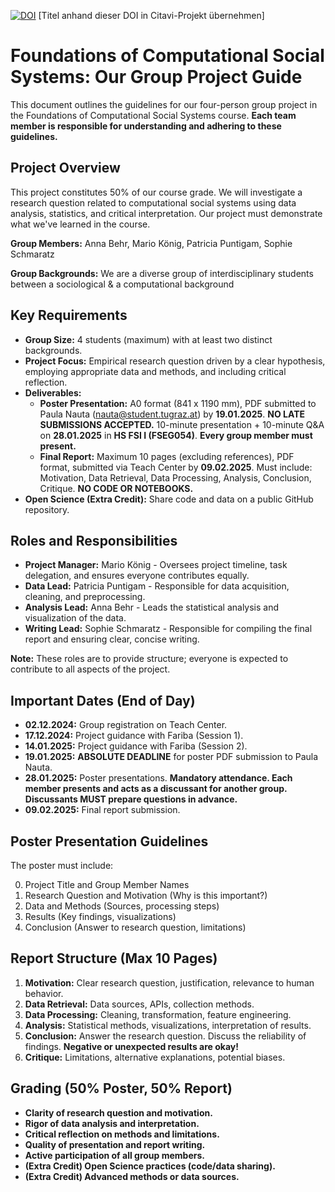 [![DOI](https://zenodo.org/badge/901379532.svg)](https://doi.org/10.5281/zenodo.14726942)  [Titel anhand dieser DOI in Citavi-Projekt übernehmen] 

# Foundations of Computational Social Systems: Our Group Project Guide

This document outlines the guidelines for our four-person group project in the Foundations of Computational Social Systems course.  **Each team member is responsible for understanding and adhering to these guidelines.**

## Project Overview

This project constitutes 50% of our course grade.  We will investigate a research question related to computational social systems using data analysis, statistics, and critical interpretation.  Our project must demonstrate what we've learned in the course.

**Group Members:** Anna Behr, Mario König, Patricia Puntigam, Sophie Schmaratz

**Group Backgrounds:** We are a diverse group of interdisciplinary students between a sociological & a computational background


## Key Requirements

* **Group Size:** 4 students (maximum) with at least two distinct backgrounds.
* **Project Focus:** Empirical research question driven by a clear hypothesis, employing appropriate data and methods, and including critical reflection.
* **Deliverables:**
    * **Poster Presentation:** A0 format (841 x 1190 mm), PDF submitted to Paula Nauta (nauta@student.tugraz.at) by **19.01.2025**.  **NO LATE SUBMISSIONS ACCEPTED.** 10-minute presentation + 10-minute Q&A on **28.01.2025** in **HS FSI I (FSEG054)**. **Every group member must present.**
    * **Final Report:** Maximum 10 pages (excluding references), PDF format, submitted via Teach Center by **09.02.2025**.  Must include: Motivation, Data Retrieval, Data Processing, Analysis, Conclusion, Critique.  **NO CODE OR NOTEBOOKS.**
* **Open Science (Extra Credit):** Share code and data on a public GitHub repository.


## Roles and Responsibilities

* **Project Manager:** Mario König - Oversees project timeline, task delegation, and ensures everyone contributes equally.
* **Data Lead:** Patricia Puntigam - Responsible for data acquisition, cleaning, and preprocessing.
* **Analysis Lead:** Anna Behr - Leads the statistical analysis and visualization of the data.
* **Writing Lead:** Sophie Schmaratz - Responsible for compiling the final report and ensuring clear, concise writing.  


**Note:** These roles are to provide structure; everyone is expected to contribute to all aspects of the project.  


## Important Dates  (End of Day)

* **02.12.2024:** Group registration on Teach Center.
* **17.12.2024:** Project guidance with Fariba (Session 1).
* **14.01.2025:** Project guidance with Fariba (Session 2).
* **19.01.2025:** **ABSOLUTE DEADLINE** for poster PDF submission to Paula Nauta.
* **28.01.2025:** Poster presentations. **Mandatory attendance. Each member presents and acts as a discussant for another group. Discussants MUST prepare questions in advance.**  
* **09.02.2025:** Final report submission.

##  Poster Presentation Guidelines

The poster must include:

0. Project Title and Group Member Names
1. Research Question and Motivation (Why is this important?)
2. Data and Methods  (Sources, processing steps)
3. Results (Key findings, visualizations)
4. Conclusion (Answer to research question, limitations)


## Report Structure (Max 10 Pages)

1. **Motivation:** Clear research question, justification, relevance to human behavior.
2. **Data Retrieval:** Data sources, APIs, collection methods.
3. **Data Processing:** Cleaning, transformation, feature engineering.
4. **Analysis:** Statistical methods, visualizations, interpretation of results.
5. **Conclusion:**  Answer the research question. Discuss the reliability of findings. **Negative or unexpected results are okay!**
6. **Critique:** Limitations, alternative explanations, potential biases.


## Grading (50% Poster, 50% Report)

* **Clarity of research question and motivation.**
* **Rigor of data analysis and interpretation.**
* **Critical reflection on methods and limitations.**
* **Quality of presentation and report writing.**
* **Active participation of all group members.**
* **(Extra Credit) Open Science practices (code/data sharing).**
* **(Extra Credit) Advanced methods or data sources.**  
